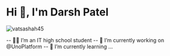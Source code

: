 
<h1 >Hi 👋, I'm Darsh Patel</h1>
<p align="left"> <img src="https://komarev.com/ghpvc/?username=vatsashah45&label=Profile%20views&color=0e75b6&style=flat" alt="vatsashah45" /> </p>

-- 👨‍🎓 I’m an IT high school student
-- 🔭 I’m currently working on @UnoPlatform
-- 🌱 I’m currently learning ...
<!--
**Darsh0307/Darsh0307** is a ✨ _special_ ✨ repository because its `README.md` (this file) appears on your GitHub profile.

Here are some ideas to get you started:

- 🔭 I’m currently working on ...
- 🌱 I’m currently learning ...
- 👯 I’m looking to collaborate on ...
- 🤔 I’m looking for help with ...
- 💬 Ask me about ...
- 📫 How to reach me: ...
- 😄 Pronouns: ...
- ⚡ Fun fact: ...
-->
